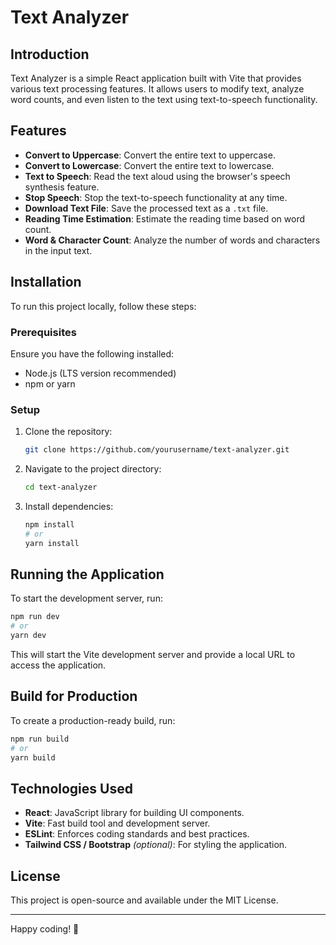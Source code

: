 # Text Analyzer

## Introduction
Text Analyzer is a simple React application built with Vite that provides various text processing features. It allows users to modify text, analyze word counts, and even listen to the text using text-to-speech functionality.

## Features
- **Convert to Uppercase**: Convert the entire text to uppercase.
- **Convert to Lowercase**: Convert the entire text to lowercase.
- **Text to Speech**: Read the text aloud using the browser's speech synthesis feature.
- **Stop Speech**: Stop the text-to-speech functionality at any time.
- **Download Text File**: Save the processed text as a `.txt` file.
- **Reading Time Estimation**: Estimate the reading time based on word count.
- **Word & Character Count**: Analyze the number of words and characters in the input text.

## Installation
To run this project locally, follow these steps:

### Prerequisites
Ensure you have the following installed:
- Node.js (LTS version recommended)
- npm or yarn

### Setup
1. Clone the repository:
   ```sh
   git clone https://github.com/yourusername/text-analyzer.git
   ```
2. Navigate to the project directory:
   ```sh
   cd text-analyzer
   ```
3. Install dependencies:
   ```sh
   npm install
   # or
   yarn install
   ```

## Running the Application
To start the development server, run:
```sh
npm run dev
# or
yarn dev
```
This will start the Vite development server and provide a local URL to access the application.

## Build for Production
To create a production-ready build, run:
```sh
npm run build
# or
yarn build
```

## Technologies Used
- **React**: JavaScript library for building UI components.
- **Vite**: Fast build tool and development server.
- **ESLint**: Enforces coding standards and best practices.
- **Tailwind CSS / Bootstrap** *(optional)*: For styling the application.

## License
This project is open-source and available under the MIT License.

---
Happy coding! 🎉